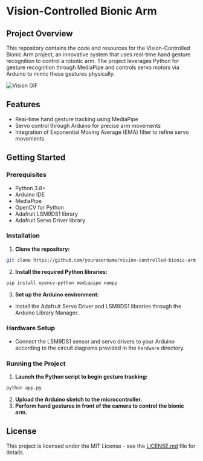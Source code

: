 # Vision-Controlled Bionic Arm

## Project Overview
This repository contains the code and resources for the Vision-Controlled Bionic Arm project, an innovative system that uses real-time hand gesture recognition to control a robotic arm. The project leverages Python for gesture recognition through MediaPipe and controls servo motors via Arduino to mimic these gestures physically.

![Vision GIF](https://github.com/jineshrs2398/Vision-controlled-Bionic-Arm/blob/main/Vision_Controller.gif)

## Features
- Real-time hand gesture tracking using MediaPipe
- Servo control through Arduino for precise arm movements
- Integration of Exponential Moving Average (EMA) filter to refine servo movements

## Getting Started
### Prerequisites
- Python 3.8+
- Arduino IDE
- MediaPipe
- OpenCV for Python
- Adafruit LSM9DS1 library
- Adafruit Servo Driver library

### Installation
1. **Clone the repository:**
```bash
git clone https://github.com/yourusername/vision-controlled-bionic-arm.git
```

2. **Install the required Python libraries:**
```bash
pip install opencv-python mediapipe numpy
```

3. **Set up the Arduino environment:**
- Install the Adafruit Servo Driver and LSM9DS1 libraries through the Arduino Library Manager.

### Hardware Setup
- Connect the LSM9DS1 sensor and servo drivers to your Arduino according to the circuit diagrams provided in the `hardware` directory.

### Running the Project
1. **Launch the Python script to begin gesture tracking:**
```bash
python app.py
```
2. **Upload the Arduino sketch to the microcontroller.**
3. **Perform hand gestures in front of the camera to control the bionic arm.**


## License
This project is licensed under the MIT License - see the [LICENSE.md](LICENSE) file for details.

